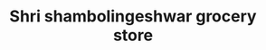---
title: "Shri shambolingeshwar grocery store"
url: /pune/shri-shambolingeshwar-grocery-store/
shop: Lebensmittel
---
